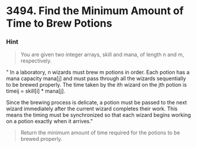 # 3494. Find the Minimum Amount of Time to Brew Potions

### Hint
> You are given two integer arrays, skill and mana, of length n and m, respectively.

" In a laboratory, n wizards must brew m potions in order. Each potion has a mana capacity mana[j] and must pass through all the wizards sequentially to be brewed properly. The time taken by the ith wizard on the jth potion is timeij = skill[i] * mana[j].

Since the brewing process is delicate, a potion must be passed to the next wizard immediately after the current wizard completes their work. This means the timing must be synchronized so that each wizard begins working on a potion exactly when it arrives." ​

> Return the minimum amount of time required for the potions to be brewed properly.
